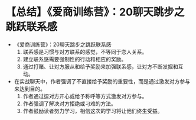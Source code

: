 # 【总结】《爱商训练营》：20聊天跳步之跳跃联系感

-   《爱商训练营》：20聊天跳步之跳跃联系感
    1.  联系感是习惯与对方联系的感觉，不等同于恋人关系。
    2.  建立联系感需要强制性的行动和相应的奖励。
    3.  通过打赌、让对方服从和给予奖励来加强联系感，让对方不断发掘和互动。
-   在实战聊天中，作者强调了不直接给予奖励的重要性，而是通过激发对方参与来达到目的。
    1.  作者通过逗对方开心或给予称呼等方式激发对方参与。
    2.  作者强调了解决对方拒绝或刁难的方法。
    3.  作者鼓励读者努力学习，相信这次的学习将让他们终生受益。